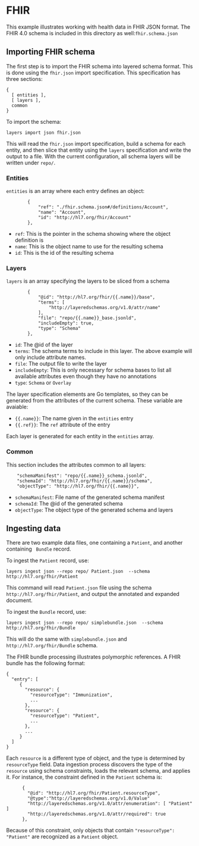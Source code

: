 # FHIR

This example illustrates working with health data in FHIR JSON format.
The FHIR 4.0 schema is included in this directory as
well:`fhir.schema.json`

## Importing FHIR schema

The first step is to import the FHIR schema into layered schema
format. This is done using the `fhir.json` import specification. This
specification has three sections:

```
{
  [ entities ],
  [ layers ],
  common
}
```

To import the schema:
```
layers import json fhir.json
```

This will read the `fhir.json` import specification, build a schema
for each entity, and then slice that entity using the `layers`
specification and write the output to a file. With the current
configuration, all schema layers will be written under `repo/`.

### Entities 

`entities` is an array where each entry defines an object:
```
        {
            "ref": "./fhir.schema.json#/definitions/Account",
            "name": "Account",
            "id": "http://hl7.org/fhir/Account"
        },
```

  * `ref`: This is the pointer in the schema showing where the object definition is
  * `name`: This is the object name to use for the resulting schema
  * `id`: This is the id of the resulting schema
  
### Layers

`layers` is an array specifying the layers to be sliced from a schema

```
        {
            "@id": "http://hl7.org/fhir/{{.name}}/base",
            "terms": [
                "http://layeredschemas.org/v1.0/attr/name"
            ],
            "file": "repo/{{.name}}_base.jsonld",
            "includeEmpty": true,
            "type": "Schema"
        },
```

  * `id`: The @id of the layer
  * `terms`: The schema terms to include in this layer. The above
    example will only include attribute names.
  * `file`: The output file to write the layer
  * `includeEmpty`: This is only necessary for schema bases to list
    all available attributes even though they have no annotations
  * `type`: `Schema` or `Overlay`
  
The layer specification elements are Go templates, so they can be
generated from the attributes of the current schema. These variable
are avaiable:

  * `{{.name}}`: The name given in the `entities` entry
  * `{{.ref}}`: The `ref` attribute of the entry

Each layer is generated for each entity in the `entities` array.

### Common

This section includes the attributes common to all layers:

```
    "schemaManifest": "repo/{{.name}}_schema.jsonld",
    "schemaId": "http://hl7.org/fhir/{{.name}}/schema",
    "objectType": "http://hl7.org/fhir/{{.name}}",
```

  * `schemaManifest`: File name of the generated schema manifest
  * `schemaId`: The @id of the generated schema
  * `objectType`: The object type of the generated schema and layers


## Ingesting data

There are two example data files, one containing a `Patient`, and
another containing ` Bundle` record.

To ingest the `Patient` record, use:

```
layers ingest json --repo repo/ Patient.json  --schema http://hl7.org/fhir/Patient
```

This command will read `Patient.json` file using the schema
`http://hl7.org/fhir/Patient`, and output the annotated and expanded
document.

To ingest the `Bundle` record, use:

```
layers ingest json --repo repo/ simplebundle.json  --schema http://hl7.org/fhir/Bundle
```

This will do the same with `simplebundle.json` and
`http://hl7.org/fhir/Bundle` schema.

The FHIR bundle processing illustrates polymorphic references. A FHIR bundle has the following format:

```
{
  "entry": [
     {
       "resource": {
         "resourceType": "Immunization",
         ...
       },
       "resource": {
         "resourceType": "Patient",
         ...
       },
       ...
     }
  ]
}
```

Each `resource` is a different type of object, and the type is
determined by `resourceType` field. Data ingestion process discovers
the type of the `resource` using schema constraints, loads the
relevant schema, and applies it. For instance, the constraint defined
in the `Patient` schema is:

```
      {
        "@id": "http://hl7.org/fhir/Patient.resourceType",
        "@type":"http://layeredschemas.org/v1.0/Value"
        "http://layeredschemas.org/v1.0/attr/enumeration": [ "Patient" ]
        "http://layeredschemas.org/v1.0/attr/required": true
      }, 
```

Because of this constraint, only objects that contain `"resourceType":
"Patient"` are recognized as a `Patient` object.
